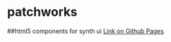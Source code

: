 # patchworks
##html5 components for synth ui
[Link on Github Pages](https://i-sayer.github.io/patchworks/)
